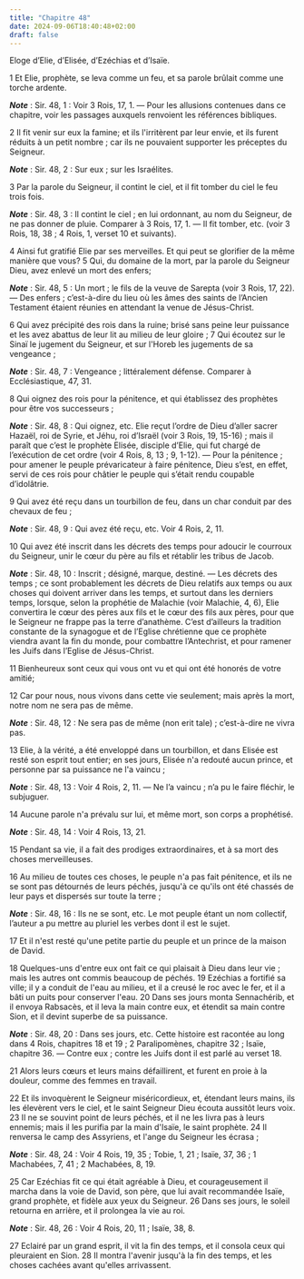 ```yaml
---
title: "Chapitre 48"
date: 2024-09-06T18:40:48+02:00
draft: false
---
```



Eloge d’Elie, d’Elisée, d’Ezéchias et d’Isaïe.


1 Et Elie, prophète, se leva comme un feu, et sa parole brûlait comme une torche ardente.

***Note*** :  Sir. 48, 1 : Voir 3 Rois, 17, 1. ― Pour les allusions contenues dans ce chapitre, voir les passages auxquels renvoient les références bibliques.

2 Il fit venir sur eux la famine; et ils l'irritèrent par leur envie, et ils furent réduits à un petit nombre ; car ils ne pouvaient supporter les préceptes du Seigneur.

***Note*** :  Sir. 48, 2 : Sur eux ; sur les Israélites.

3 Par la parole du Seigneur, il contint le ciel, et il fit tomber du ciel le feu trois fois.

***Note*** :  Sir. 48, 3 : Il contint le ciel ; en lui ordonnant, au nom du Seigneur, de ne pas donner de pluie. Comparer à 3 Rois, 17, 1. ― Il fit tomber, etc. (voir 3 Rois, 18, 38 ; 4 Rois, 1, verset 10 et suivants).

4 Ainsi fut gratifié Elie par ses merveilles. Et qui peut se glorifier de la même manière que vous? 5 Qui, du domaine de la mort, par la parole du Seigneur Dieu, avez enlevé un mort des enfers;

***Note*** :  Sir. 48, 5 : Un mort ; le fils de la veuve de Sarepta (voir 3 Rois, 17, 22). ― Des enfers ; c’est-à-dire du lieu où les âmes des saints de l’Ancien Testament étaient réunies en attendant la venue de Jésus-Christ.

6 Qui avez précipité des rois dans la ruine; brisé sans peine leur puissance et les avez abattus de leur lit au milieu de leur gloire ; 7 Qui écoutez sur le Sinaï le jugement du Seigneur, et sur l'Horeb les jugements de sa vengeance ;

***Note*** :  Sir. 48, 7 : Vengeance ; littéralement défense. Comparer à Ecclésiastique, 47, 31.

8 Qui oignez des rois pour la pénitence, et qui établissez des prophètes pour être vos successeurs ;

***Note*** :  Sir. 48, 8 : Qui oignez, etc. Elie reçut l’ordre de Dieu d’aller sacrer Hazaël, roi de Syrie, et Jéhu, roi d’Israël (voir 3 Rois, 19, 15-16) ; mais il paraît que c’est le prophète Elisée, disciple d’Elie, qui fut chargé de l’exécution de cet ordre (voir 4 Rois, 8, 13 ; 9, 1-12). ― Pour la pénitence ; pour amener le peuple prévaricateur à faire pénitence, Dieu s’est, en effet, servi de ces rois pour châtier le peuple qui s’était rendu coupable d’idolâtrie.

9 Qui avez été reçu dans un tourbillon de feu, dans un char conduit par des chevaux de feu ;

***Note*** :  Sir. 48, 9 : Qui avez été reçu, etc. Voir 4 Rois, 2, 11.

10 Qui avez été inscrit dans les décrets des temps pour adoucir le courroux du Seigneur, unir le cœur du père au fils et rétablir les tribus de Jacob.

***Note*** :  Sir. 48, 10 : Inscrit ; désigné, marque, destiné. ― Les décrets des temps ; ce sont probablement les décrets de Dieu relatifs aux temps ou aux choses qui doivent arriver dans les temps, et surtout dans les derniers temps, lorsque, selon la prophétie de Malachie (voir Malachie, 4, 6), Elie convertira le cœur des pères aux fils et le cœur des fils aux pères, pour que le Seigneur ne frappe pas la terre d’anathème. C’est d’ailleurs la tradition constante de la synagogue et de l’Eglise chrétienne que ce prophète viendra avant la fin du monde, pour combattre l’Antechrist, et pour ramener les Juifs dans l’Eglise de Jésus-Christ.

11 Bienheureux sont ceux qui vous ont vu et qui ont été honorés de votre amitié;


12 Car pour nous, nous vivons dans cette vie seulement; mais après la mort, notre nom ne sera pas de même.

***Note*** :  Sir. 48, 12 : Ne sera pas de même (non erit tale) ; c’est-à-dire ne vivra pas.

13 Elie, à la vérité, a été enveloppé dans un tourbillon, et dans Elisée est resté son esprit tout entier; en ses jours, Elisée n'a redouté aucun prince, et personne par sa puissance ne l'a vaincu ;

***Note*** :  Sir. 48, 13 : Voir 4 Rois, 2, 11. ― Ne l’a vaincu ; n’a pu le faire fléchir, le subjuguer.

14 Aucune parole n'a prévalu sur lui, et même mort, son corps a prophétisé.

***Note*** :  Sir. 48, 14 : Voir 4 Rois, 13, 21.

15 Pendant sa vie, il a fait des prodiges extraordinaires, et à sa mort des choses merveilleuses.


16 Au milieu de toutes ces choses, le peuple n'a pas fait pénitence, et ils ne se sont pas détournés de leurs péchés, jusqu'à ce qu'ils ont été chassés de leur pays et dispersés sur toute la terre ;

***Note*** :  Sir. 48, 16 : Ils ne se sont, etc. Le mot peuple étant un nom collectif, l’auteur a pu mettre au pluriel les verbes dont il est le sujet.


17 Et il n'est resté qu'une petite partie du peuple et un prince de la maison de David.


18 Quelques-uns d'entre eux ont fait ce qui plaisait à Dieu dans leur vie ; mais les autres ont commis beaucoup de péchés. 19 Ezéchias a fortifié sa ville; il y a conduit de l'eau au milieu, et il a creusé le roc avec le fer, et il a bâti un puits pour conserver l'eau. 20 Dans ses jours monta Sennachérib, et il envoya Rabsacès, et il leva la main contre eux, et étendit sa main contre Sion, et il devint superbe de sa puissance.

***Note*** :  Sir. 48, 20 : Dans ses jours, etc. Cette histoire est racontée au long dans 4 Rois, chapitres 18 et 19 ; 2 Paralipomènes, chapitre 32 ; Isaïe, chapitre 36. ― Contre eux ; contre les Juifs dont il est parlé au verset 18.

21 Alors leurs cœurs et leurs mains défaillirent, et furent en proie à la douleur, comme des femmes en travail.


22 Et ils invoquèrent le Seigneur miséricordieux, et, étendant leurs mains, ils les élevèrent vers le ciel, et le saint Seigneur Dieu écouta aussitôt leurs voix. 23 Il ne se souvint point de leurs péchés, et il ne les livra pas à leurs ennemis; mais il les purifia par la main d'Isaïe, le saint prophète. 24 Il renversa le camp des Assyriens, et l'ange du Seigneur les écrasa ;

***Note*** :  Sir. 48, 24 : Voir 4 Rois, 19, 35 ; Tobie, 1, 21 ; Isaïe, 37, 36 ; 1 Machabées, 7, 41 ; 2 Machabées, 8, 19.

25 Car Ezéchias fit ce qui était agréable à Dieu, et courageusement il marcha dans la voie de David, son père, que lui avait recommandée Isaïe, grand prophète, et fidèle aux yeux du Seigneur. 26 Dans ses jours, le soleil retourna en arrière, et il prolongea la vie au roi.

***Note*** :  Sir. 48, 26 : Voir 4 Rois, 20, 11 ; Isaïe, 38, 8.

27 Eclairé par un grand esprit, il vit la fin des temps, et il consola ceux qui pleuraient en Sion. 28 Il montra l'avenir jusqu'à la fin des temps, et les choses cachées avant qu'elles arrivassent.

